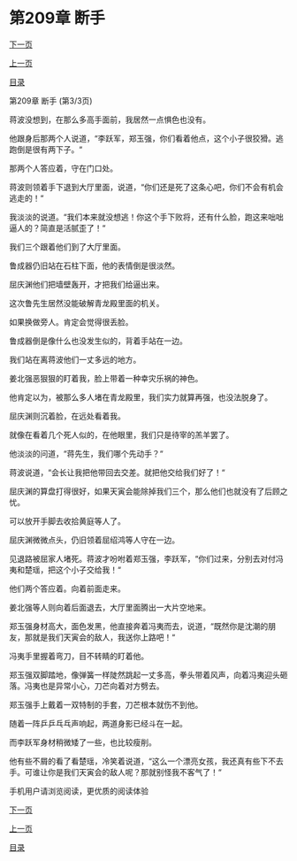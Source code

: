<h1>第209章    断手</h1>
            <div><p><a href="./0627_%E7%AC%AC210%E7%AB%A0_%E9%9C%87%E6%85%91.md">下一页</a></p><p><a href="./0625_%E7%AC%AC209%E7%AB%A0_%E6%96%AD%E6%89%8B.md">上一页</a></p><p><a href="../">目录</a></p></div>
            <div><p>第209章    断手 (第3/3页)</p><p>蒋波没想到，在那么多高手面前，我居然一点惧色也没有。</p><p>他跟身后那两个人说道，“李跃军，郑玉强，你们看着他点，这个小子很狡猾。逃跑倒是很有两下子。“</p><p>那两个人答应着，守在门口处。</p><p>蒋波则领着手下退到大厅里面，说道，“你们还是死了这条心吧，你们不会有机会逃走的！“</p><p>我淡淡的说道。“我们本来就没想逃！你这个手下败将，还有什么脸，跑这来咄咄逼人的？简直是活腻歪了！“</p><p>我们三个跟着他们到了大厅里面。</p><p>鲁成器仍旧站在石柱下面，他的表情倒是很淡然。</p><p>屈庆渊他们把墙壁轰开，才把我们给逼出来。</p><p>这次鲁先生居然没能破解青龙殿里面的机关。</p><p>如果换做旁人。肯定会觉得很丢脸。</p><p>鲁成器倒是像什么也没发生似的，背着手站在一边。</p><p>我们站在离蒋波他们一丈多远的地方。</p><p>姜北强恶狠狠的盯着我，脸上带着一种幸灾乐祸的神色。</p><p>他肯定以为，被那么多人堵在青龙殿里，我们实力就算再强，也没法脱身了。</p><p>屈庆渊则沉着脸，在远处看着我。</p><p>就像在看着几个死人似的，在他眼里，我们只是待宰的羔羊罢了。</p><p>他淡淡的问道，“蒋先生，我们哪个先动手？“</p><p>蒋波说道，“会长让我把他带回去交差。就把他交给我们好了！“</p><p>屈庆渊的算盘打得很好，如果天寅会能除掉我们三个，那么他们也就没有了后顾之忧。</p><p>可以放开手脚去收拾黄庭等人了。</p><p>屈庆渊微微点头，仍旧领着屈绍鸿等人守在一边。</p><p>见退路被屈家人堵死。蒋波才吩咐着郑玉强，李跃军，“你们过来，分别去对付冯夷和楚瑶，把这个小子交给我！“</p><p>他们两个答应着。向着前面走来。</p><p>姜北强等人则向着后面退去，大厅里面腾出一大片空地来。</p><p>郑玉强身材高大，面色发黑，他直接奔着冯夷而去，说道，“既然你是沈潮的朋友，那就是我们天寅会的敌人，我送你上路吧！“</p><p>冯夷手里握着弯刀，目不转睛的盯着他。</p><p>郑玉强双脚踏地，像弹簧一样陡然跳起一丈多高，拳头带着风声，向着冯夷迎头砸落。冯夷也是异常小心，刀芒向着对方劈去。</p><p>郑玉强手上戴着一双特制的手套，刀芒根本就伤不到他。</p><p>随着一阵乒乒乓乓声响起，两道身影已经斗在一起。</p><p>而李跃军身材稍微矮了一些，也比较瘦削。</p><p>他有些不屑的看了看楚瑶，冷笑着说道，“这么一个漂亮女孩，我还真有些下不去手。可谁让你是我们天寅会的敌人呢？那就别怪我不客气了！“</p><p>手机用户请浏览阅读，更优质的阅读体验</p></div>
            <div><p><a href="./0627_%E7%AC%AC210%E7%AB%A0_%E9%9C%87%E6%85%91.md">下一页</a></p><p><a href="./0625_%E7%AC%AC209%E7%AB%A0_%E6%96%AD%E6%89%8B.md">上一页</a></p><p><a href="../">目录</a></p></div>